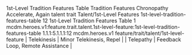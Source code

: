 <ability>
  <name>1st-Level Tradition Features Table</name>
  <keywords>
    <keyword>Tradition</keyword>
  </keywords>
  <type>Features</type>
  <distance>Chronopathy</distance>
  <target>Accelerate, Again</target>
  <metadata>
    <class>talent</class>
    <feature_type>trait</feature_type>
    <file_dpath>Talent/1st-Level Features</file_dpath>
    <item_id>1st-level-tradition-features-table</item_id>
    <item_index>12</item_index>
    <item_name>1st-Level Tradition Features Table</item_name>
    <level>1</level>
    <scc>mcdm.heroes.v1:feature.trait.talent.1st-level-feature:1st-level-tradition-features-table</scc>
    <scdc>1.1.1:5.1.1.1:12</scdc>
    <source>mcdm.heroes.v1</source>
    <type>feature/trait/talent/1st-level-feature</type>
  </metadata>
  <effects>
    <effect type="mundane">| Telekinesis | Minor Telekinesis, Repel         |
| Telepathy   | Feedback Loop, Remote Assistance |</effect>
  </effects>
</ability>
